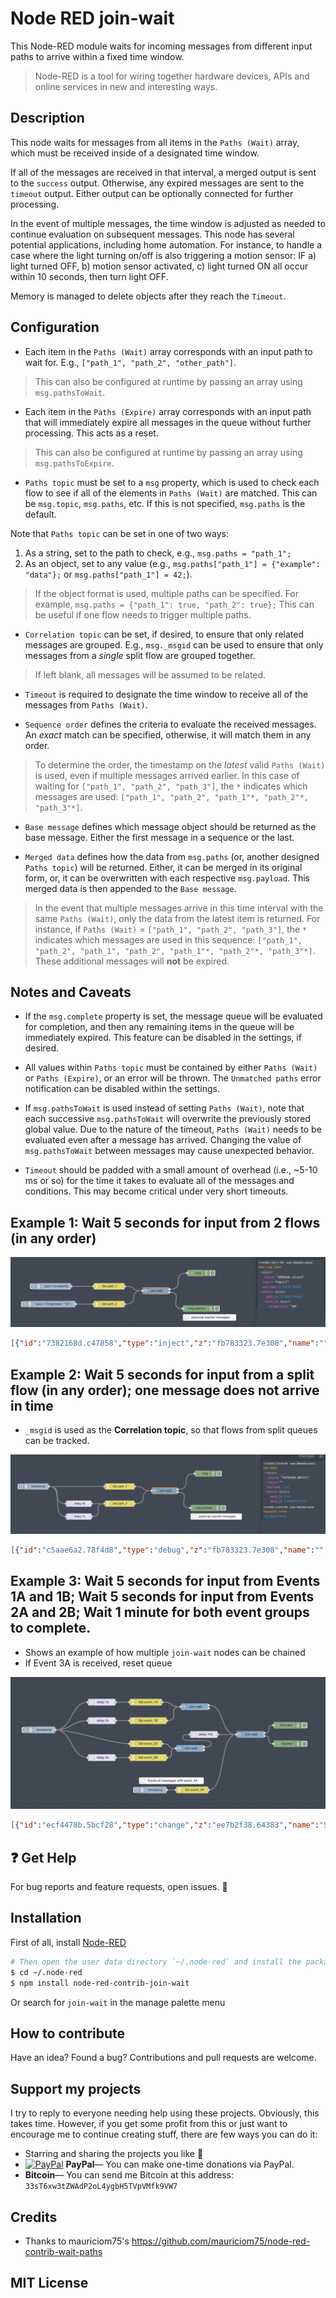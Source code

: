 # Node RED join-wait

This Node-RED module waits for incoming messages from different input paths to arrive within a fixed time window.

> Node-RED is a tool for wiring together hardware devices, APIs and online services in new and interesting ways.

## Description

This node waits for messages from all items in the `Paths (Wait)` array, which must be received inside of a designated time window.

If all of the messages are received in that interval, a merged output is sent to the `success` output. Otherwise, any expired messages are sent to the `timeout` output. Either output can be optionally connected for further processing.

In the event of multiple messages, the time window is adjusted as needed to continue evaluation on subsequent messages. This node has several potential applications, including home automation. For instance, to handle a case where the light turning on/off is also triggering a motion sensor: IF a) light turned OFF, b) motion sensor activated, c) light turned ON all occur within 10 seconds, then turn light OFF.

Memory is managed to delete objects after they reach the `Timeout`.

## Configuration

- Each item in the `Paths (Wait)` array corresponds with an input path to wait for. E.g., `["path_1", "path_2", "other_path"]`.

> This can also be configured at runtime by passing an array using `msg.pathsToWait`.

- Each item in the `Paths (Expire)` array corresponds with an input path that will immediately expire all messages in the queue without further processing. This acts as a reset.

> This can also be configured at runtime by passing an array using `msg.pathsToExpire`.

- `Paths topic` must be set to a `msg` property, which is used to check each flow to see if all of the elements in `Paths (Wait)` are matched. This can be `msg.topic`, `msg.paths`, etc. If this is not specified, `msg.paths` is the default.

Note that `Paths topic` can be set in one of two ways:
1. As a string, set to the path to check, e.g., `msg.paths = "path_1";`
2. As an object, set to any value (e.g., `msg.paths["path_1"] = {"example": "data"};` or `msg.paths["path_1"] = 42;`).

> If the object format is used, multiple paths can be specified. For example, `msg.paths = {"path_1": true, "path_2": true};` This can be useful if one flow needs to trigger multiple paths.

- `Correlation topic` can be set, if desired, to ensure that only related messages are grouped. E.g., `msg._msgid` can be used to ensure that only messages from a *single* split flow are grouped together.

> If left blank, all messages will be assumed to be related.

- `Timeout` is required to designate the time window to receive all of the messages from `Paths (Wait)`.

- `Sequence order` defines the criteria to evaluate the received messages. An *exact* match can be specified, otherwise, it will match them in any order.

> To determine the order, the timestamp on the *latest* valid `Paths (Wait)` is used, even if multiple messages arrived earlier. In this case of waiting for `["path_1", "path_2", "path_3"]`, the `*` indicates which messages are used: `["path_1", "path_2", "path_1"*, "path_2"*, "path_3"*]`.

- `Base message` defines which message object should be returned as the base message. Either the first message in a sequence or the last.

- `Merged data` defines how the data from `msg.paths` (or, another designed `Paths topic`) will be returned. Either, it can be merged in its original form, or, it can be overwritten with each respective `msg.payload`. This merged data is then appended to the `Base message`.

> In the event that multiple messages arrive in this time interval with the same `Paths (Wait)`, only the data from the latest item is returned. For instance, if `Paths (Wait)` = `["path_1", "path_2", "path_3"]`, the `*` indicates which messages are used in this sequence: `["path_1", "path_2", "path_1", "path_2", "path_1"*, "path_2"*, "path_3"*]`. These additional messages will **not** be expired.

## Notes and Caveats

- If the `msg.complete` property is set, the message queue will be evaluated for completion, and then any remaining items in the queue will be immediately expired. This feature can be disabled in the settings, if desired.

- All values within `Paths topic` must be contained by either `Paths (Wait)` or `Paths (Expire)`, or an error will be thrown. The `Unmatched paths` error notification can be disabled within the settings.

- If `msg.pathsToWait` is used instead of setting `Paths (Wait)`, note that each successive `msg.pathsToWait` will overwrite the previously stored global value. Due to the nature of the timeout, `Paths (Wait)` needs to be evaluated even after a message has arrived. Changing the value of `msg.pathsToWait` between messages may cause unexpected behavior.

- `Timeout` should be padded with a small amount of overhead (i.e., ~5-10 ms or so) for the time it takes to evaluate all of the messages and conditions. This may become critical under very short timeouts.

## Example 1: Wait 5 seconds for input from 2 flows (in any order)

![Example 1](/docs/example1.png?raw=true "Example 1")

```json
[{"id":"7382168d.c47858","type":"inject","z":"fb783323.7e308","name":"","topic":"topic1","payload":"{\"brightness\":\"20\"}","payloadType":"json","repeat":"","crontab":"","once":false,"onceDelay":"","x":950,"y":1460,"wires":[["93c1545b.dca6f8"]]},{"id":"3b8f6807.956d78","type":"debug","z":"fb783323.7e308","name":"","active":true,"tosidebar":true,"console":false,"complete":"true","x":1610,"y":1320,"wires":[]},{"id":"5866d421.7eb66c","type":"inject","z":"fb783323.7e308","name":"","topic":"topic1","payload":"","payloadType":"date","repeat":"","crontab":"","once":false,"onceDelay":"","x":960,"y":1380,"wires":[["8d0b69cc.b2b228"]]},{"id":"337256a2.04446a","type":"debug","z":"fb783323.7e308","name":"","active":true,"tosidebar":true,"console":false,"tostatus":false,"complete":"payload","targetType":"msg","x":1610,"y":1480,"wires":[]},{"id":"8d0b69cc.b2b228","type":"change","z":"fb783323.7e308","name":"Set path_1","rules":[{"t":"set","p":"paths","pt":"msg","to":"path_1","tot":"str"}],"action":"","property":"","from":"","to":"","reg":false,"x":1210,"y":1380,"wires":[["959a4717.0b5138"]]},{"id":"93c1545b.dca6f8","type":"change","z":"fb783323.7e308","name":"Set path_2","rules":[{"t":"set","p":"paths","pt":"msg","to":"path_2","tot":"str"}],"action":"","property":"","from":"","to":"","reg":false,"x":1210,"y":1460,"wires":[["959a4717.0b5138"]]},{"id":"959a4717.0b5138","type":"join-wait","z":"fb783323.7e308","name":"","paths":"[\"path_1\", \"path_2\"]","pathsToExpire":"","ignoreUnmatched":false,"pathTopic":"paths","pathTopicType":"msg","correlationTopic":"","correlationTopicType":"msg","timeout":"5","timeoutUnits":"1000","exactOrder":"false","firstMsg":"true","mapPayload":"true","disableComplete":false,"x":1420,"y":1400,"wires":[["3b8f6807.956d78"],["337256a2.04446a"]]},{"id":"6ae4802.e40238","type":"comment","z":"fb783323.7e308","name":"(optional) expired messages","info":"","x":1660,"y":1520,"wires":[]}]
```

## Example 2: Wait 5 seconds for input from a split flow (in any order); one message does not arrive in time

- `_msgid` is used as the **Correlation topic**, so that flows from split queues can be tracked.

![Example 2](/docs/example2.png?raw=true "Example 2")

```json
[{"id":"c5aae6a2.78f4d8","type":"debug","z":"fb783323.7e308","name":"","active":true,"tosidebar":true,"console":false,"complete":"true","x":1590,"y":1440,"wires":[]},{"id":"4644d839.170ac8","type":"inject","z":"fb783323.7e308","name":"","topic":"","payload":"","payloadType":"date","repeat":"","crontab":"","once":false,"onceDelay":"","x":800,"y":1500,"wires":[["f785671e.2f1ac8","2869e698.5a1daa","373d1571.a4d5fa"]]},{"id":"3ed2d37b.3a852c","type":"debug","z":"fb783323.7e308","name":"","active":true,"tosidebar":true,"console":false,"tostatus":false,"complete":"payload","targetType":"msg","x":1590,"y":1600,"wires":[]},{"id":"f785671e.2f1ac8","type":"change","z":"fb783323.7e308","name":"Set path_1","rules":[{"t":"set","p":"paths","pt":"msg","to":"path_1","tot":"str"},{"t":"set","p":"payload","pt":"msg","to":"true","tot":"bool"}],"action":"","property":"","from":"","to":"","reg":false,"x":1190,"y":1500,"wires":[["c492296e.f80428"]]},{"id":"84493c9a.b98f9","type":"change","z":"fb783323.7e308","name":"Set path_2","rules":[{"t":"set","p":"paths","pt":"msg","to":"path_2","tot":"str"}],"action":"","property":"","from":"","to":"","reg":false,"x":1190,"y":1580,"wires":[["c492296e.f80428"]]},{"id":"c492296e.f80428","type":"join-wait","z":"fb783323.7e308","name":"","paths":"[\"path_1\", \"path_2\"]","pathsToExpire":"","pathTopic":"paths","pathTopicType":"msg","correlationTopic":"_msgid","correlationTopicType":"msg","timeout":"5","timeoutUnits":"1000","exactOrder":"false","firstMsg":"true","mapPayload":"true","x":1400,"y":1520,"wires":[["c5aae6a2.78f4d8"],["3ed2d37b.3a852c"]]},{"id":"a73abdd0.1bd6","type":"comment","z":"fb783323.7e308","name":"(optional) expired messages","info":"","x":1640,"y":1640,"wires":[]},{"id":"2869e698.5a1daa","type":"delay","z":"fb783323.7e308","name":"","pauseType":"delay","timeout":"4","timeoutUnits":"seconds","rate":"1","nbRateUnits":"1","rateUnits":"second","randomFirst":"1","randomLast":"5","randomUnits":"seconds","drop":false,"x":1000,"y":1580,"wires":[["84493c9a.b98f9"]]},{"id":"373d1571.a4d5fa","type":"delay","z":"fb783323.7e308","name":"","pauseType":"delay","timeout":"7","timeoutUnits":"seconds","rate":"1","nbRateUnits":"1","rateUnits":"second","randomFirst":"1","randomLast":"5","randomUnits":"seconds","drop":false,"x":1000,"y":1640,"wires":[["84493c9a.b98f9"]]}]
```

## Example 3: Wait 5 seconds for input from Events 1A and 1B; Wait 5 seconds for input from Events 2A and 2B; Wait 1 minute for both event groups to complete.

- Shows an example of how multiple `join-wait` nodes can be chained
- If Event 3A is received, reset queue

![Example 3](/docs/example3.png?raw=true "Example 3")

```json
[{"id":"ecf4478b.5bcf28","type":"change","z":"ee7b2f38.64383","name":"Set event_1B","rules":[{"t":"set","p":"name","pt":"msg","to":"event_1B","tot":"str"}],"action":"","property":"","from":"","to":"","reg":false,"x":760,"y":740,"wires":[["fb17fdab.13bc6"]]},{"id":"fb17fdab.13bc6","type":"join-wait","z":"ee7b2f38.64383","name":"","paths":"[\"event_1A\", \"event_1B\"]","pathsToExpire":"","ignoreUnmatched":false,"pathTopic":"name","pathTopicType":"msg","correlationTopic":"","correlationTopicType":"msg","timeout":"5","timeoutUnits":"1000","exactOrder":"false","firstMsg":"true","mapPayload":"true","disableComplete":false,"x":960,"y":680,"wires":[["8d4ce0e0.362b7"],[]]},{"id":"c264c765.36e3c8","type":"change","z":"ee7b2f38.64383","name":"Set event_1A","rules":[{"t":"set","p":"name","pt":"msg","to":"event_1A","tot":"str"}],"action":"","property":"","from":"","to":"","reg":false,"x":750,"y":660,"wires":[["fb17fdab.13bc6"]]},{"id":"6a032c55.883394","type":"delay","z":"ee7b2f38.64383","name":"","pauseType":"delay","timeout":"2","timeoutUnits":"seconds","rate":"1","nbRateUnits":"1","rateUnits":"second","randomFirst":"1","randomLast":"5","randomUnits":"seconds","drop":false,"x":560,"y":740,"wires":[["ecf4478b.5bcf28"]]},{"id":"8d4ce0e0.362b7","type":"join-wait","z":"ee7b2f38.64383","name":"","paths":"[\"event_1A\", \"event_1B\", \"event_2A\", \"event_2B\"]","pathsToExpire":"[\"event_3A\"]","ignoreUnmatched":false,"pathTopic":"name","pathTopicType":"msg","correlationTopic":"","correlationTopicType":"msg","timeout":"1","timeoutUnits":"60000","exactOrder":"false","firstMsg":"true","mapPayload":"false","disableComplete":false,"x":1200,"y":800,"wires":[["f4c5e7c1.831528"],["830ebf9c.f1588"]]},{"id":"2830e00c.06bde","type":"inject","z":"ee7b2f38.64383","name":"","topic":"","payload":"","payloadType":"date","repeat":"","crontab":"","once":false,"onceDelay":"","x":300,"y":780,"wires":[["4213bd84.2c68b4","6a032c55.883394","c47ba83d.c17548","d2839a03.b24e98"]]},{"id":"7e51b1f.75d755","type":"change","z":"ee7b2f38.64383","name":"Set event_2B","rules":[{"t":"set","p":"name","pt":"msg","to":"event_2B","tot":"str"}],"action":"","property":"","from":"","to":"","reg":false,"x":760,"y":900,"wires":[["4d466044.9e7ba"]]},{"id":"4213bd84.2c68b4","type":"change","z":"ee7b2f38.64383","name":"Set event_2A","rules":[{"t":"set","p":"name","pt":"msg","to":"event_2A","tot":"str"}],"action":"","property":"","from":"","to":"","reg":false,"x":750,"y":840,"wires":[["4d466044.9e7ba"]]},{"id":"c47ba83d.c17548","type":"delay","z":"ee7b2f38.64383","name":"","pauseType":"delay","timeout":"4","timeoutUnits":"seconds","rate":"1","nbRateUnits":"1","rateUnits":"second","randomFirst":"1","randomLast":"5","randomUnits":"seconds","drop":false,"x":560,"y":900,"wires":[["7e51b1f.75d755"]]},{"id":"4d466044.9e7ba","type":"join-wait","z":"ee7b2f38.64383","name":"","paths":"[\"event_2A\", \"event_2B\"]","pathsToExpire":"","ignoreUnmatched":false,"pathTopic":"name","pathTopicType":"msg","correlationTopic":"","correlationTopicType":"msg","timeout":"5","timeoutUnits":"1000","exactOrder":"false","firstMsg":"true","mapPayload":"true","disableComplete":false,"x":940,"y":860,"wires":[["89331b9.e9fbce8"],[]]},{"id":"a335f9be.14d698","type":"change","z":"ee7b2f38.64383","name":"Set event_3A","rules":[{"t":"set","p":"name","pt":"msg","to":"event_3A","tot":"str"}],"action":"","property":"","from":"","to":"","reg":false,"x":950,"y":1040,"wires":[["8d4ce0e0.362b7"]]},{"id":"b3d43a9c.4f0558","type":"inject","z":"ee7b2f38.64383","name":"","topic":"","payload":"","payloadType":"date","repeat":"","crontab":"","once":false,"onceDelay":"","x":780,"y":1040,"wires":[["a335f9be.14d698"]]},{"id":"830ebf9c.f1588","type":"debug","z":"ee7b2f38.64383","name":"Expired","active":true,"tosidebar":true,"console":false,"tostatus":true,"complete":"true","targetType":"full","x":1360,"y":840,"wires":[]},{"id":"f4c5e7c1.831528","type":"debug","z":"ee7b2f38.64383","name":"Success","active":true,"tosidebar":true,"console":false,"tostatus":false,"complete":"true","targetType":"full","x":1360,"y":760,"wires":[]},{"id":"89331b9.e9fbce8","type":"delay","z":"ee7b2f38.64383","name":"","pauseType":"delay","timeout":"10","timeoutUnits":"seconds","rate":"1","nbRateUnits":"1","rateUnits":"second","randomFirst":"1","randomLast":"5","randomUnits":"seconds","drop":false,"x":1000,"y":800,"wires":[["8d4ce0e0.362b7"]]},{"id":"d2839a03.b24e98","type":"delay","z":"ee7b2f38.64383","name":"","pauseType":"delay","timeout":"1","timeoutUnits":"seconds","rate":"1","nbRateUnits":"1","rateUnits":"second","randomFirst":"1","randomLast":"5","randomUnits":"seconds","drop":false,"x":560,"y":660,"wires":[["c264c765.36e3c8"]]},{"id":"69bf4156.8d7b8","type":"comment","z":"ee7b2f38.64383","name":"Expire all messages with event_3A","info":"","x":860,"y":1000,"wires":[]}]
```

## :question: Get Help

For bug reports and feature requests, open issues. :bug:

## Installation

First of all, install [Node-RED](http://nodered.org/docs/getting-started/installation)

```sh
# Then open the user data directory `~/.node-red` and install the package
$ cd ~/.node-red
$ npm install node-red-contrib-join-wait
```

Or search for `join-wait` in the manage palette menu

## How to contribute

Have an idea? Found a bug? Contributions and pull requests are welcome.

## Support my projects

I try to reply to everyone needing help using these projects. Obviously, this takes time. However, if you get some profit from this or just want to encourage me to continue creating stuff, there are few ways you can do it:

-   Starring and sharing the projects you like :rocket:
-   [![PayPal][badge_paypal]][paypal-donations] **PayPal**— You can make one-time donations via PayPal.
-   **Bitcoin**— You can send me Bitcoin at this address: `33sT6xw3tZWAdP2oL4ygbH5TVpVMfk9VW7`

## Credits

-   Thanks to mauriciom75's https://github.com/mauriciom75/node-red-contrib-wait-paths

## MIT License

[badge_paypal]: https://img.shields.io/badge/Donate-PayPal-blue.svg
[paypal-donations]: https://paypal.me/ddcaspi
